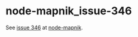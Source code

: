 node-mapnik_issue-346
=====================

See [issue 346](https://github.com/mapnik/node-mapnik/issues/346) at [node-mapnik](https://github.com/mapnik/node-mapnik).
